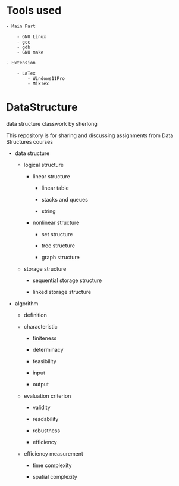 # Tools used

    - Main Part

        - GNU Linux
        - gcc
        - gdb
        - GNU make

    - Extension

        - LaTex
            - Windows11Pro
            - MikTex

# DataStructure
data structure classwork by sherlong

This repository is for sharing and discussing assignments from Data Structures courses

- data structure

    - logical structure

        - linear structure

            - linear table

            - stacks and queues

            - string

        - nonlinear structure

            - set structure

            - tree structure

            - graph structure

    - storage structure

        - sequential storage structure

        - linked storage structure

- algorithm

    - definition

    - characteristic

        - finiteness

        - determinacy

        - feasibility

        - input

        - output

    - evaluation criterion

        - validity

        - readability

        - robustness

        - efficiency

    - efficiency measurement

        - time complexity

        - spatial complexity